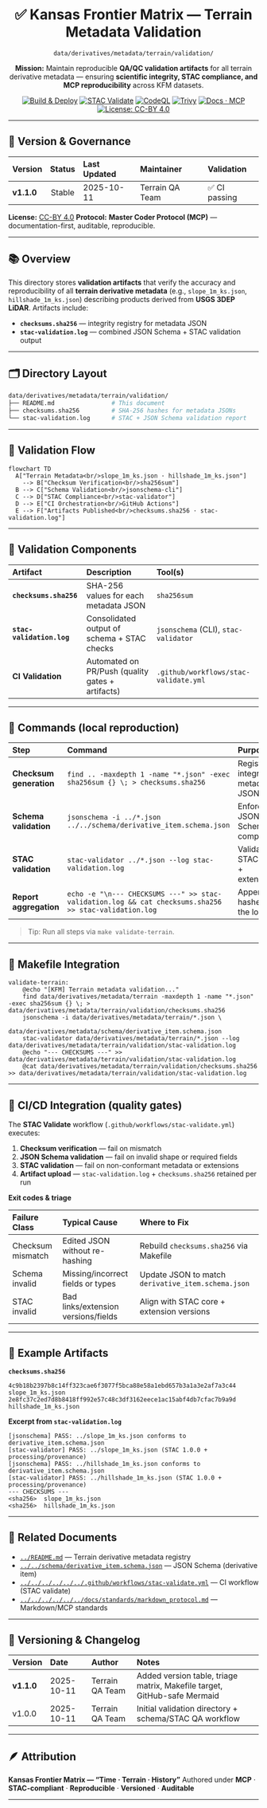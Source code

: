 <div align="center">

# ✅ Kansas Frontier Matrix — Terrain Metadata Validation

`data/derivatives/metadata/terrain/validation/`

**Mission:** Maintain reproducible **QA/QC validation artifacts** for all terrain derivative metadata —
ensuring **scientific integrity, STAC compliance, and MCP reproducibility** across KFM datasets.

[![Build & Deploy](https://img.shields.io/github/actions/workflow/status/bartytime4life/Kansas-Frontier-Matrix/site.yml?label=Build%20%26%20Deploy)](../../../../../../.github/workflows/site.yml)
[![STAC Validate](https://img.shields.io/badge/STAC-validate-blue)](../../../../../../.github/workflows/stac-validate.yml)
[![CodeQL](https://img.shields.io/github/actions/workflow/status/bartytime4life/Kansas-Frontier-Matrix/codeql.yml?label=CodeQL)](../../../../../../.github/workflows/codeql.yml)
[![Trivy](https://img.shields.io/badge/Container-Scan-informational)](../../../../../../.github/workflows/trivy.yml)
[![Docs · MCP](https://img.shields.io/badge/Docs-MCP-blue)](../../../../../../docs/)
[![License: CC-BY 4.0](https://img.shields.io/badge/License-CC--BY%204.0-lightgrey)](../../../../../../LICENSE)

</div>

---

## 🧭 Version & Governance

| Version    | Status | Last Updated | Maintainer      | Validation   |
| :--------- | :----: | :----------- | :-------------- | :----------- |
| **v1.1.0** | Stable | 2025-10-11   | Terrain QA Team | ✅ CI passing |

**License:** [CC-BY 4.0](../../../../../../LICENSE)
**Protocol:** **Master Coder Protocol (MCP)** — documentation-first, auditable, reproducible.

---

## 📚 Overview

This directory stores **validation artifacts** that verify the accuracy and reproducibility of all **terrain derivative metadata** (e.g., `slope_1m_ks.json`, `hillshade_1m_ks.json`) describing products derived from **USGS 3DEP LiDAR**. Artifacts include:

* **`checksums.sha256`** — integrity registry for metadata JSON
* **`stac-validation.log`** — combined JSON Schema + STAC validation output

---

## 🗂️ Directory Layout

```bash
data/derivatives/metadata/terrain/validation/
├── README.md                # This document
├── checksums.sha256         # SHA-256 hashes for metadata JSONs
└── stac-validation.log      # STAC + JSON Schema validation report
```

---

## 🧭 Validation Flow

```mermaid
flowchart TD
  A["Terrain Metadata<br/>slope_1m_ks.json · hillshade_1m_ks.json"]
    --> B["Checksum Verification<br/>sha256sum"]
  B --> C["Schema Validation<br/>jsonschema-cli"]
  C --> D["STAC Compliance<br/>stac-validator"]
  D --> E["CI Orchestration<br/>GitHub Actions"]
  E --> F["Artifacts Published<br/>checksums.sha256 · stac-validation.log"]
```

<!-- END OF MERMAID -->

---

## 🧩 Validation Components

| Artifact                  | Description                                      | Tool(s)                               |
| :------------------------ | :----------------------------------------------- | :------------------------------------ |
| **`checksums.sha256`**    | SHA-256 values for each metadata JSON            | `sha256sum`                           |
| **`stac-validation.log`** | Consolidated output of schema + STAC checks      | `jsonschema` (CLI), `stac-validator`  |
| **CI Validation**         | Automated on PR/Push (quality gates + artifacts) | `.github/workflows/stac-validate.yml` |

---

## 🧮 Commands (local reproduction)

| Step                    | Command                                                                                               | Purpose                              |
| :---------------------- | :---------------------------------------------------------------------------------------------------- | :----------------------------------- |
| **Checksum generation** | `find .. -maxdepth 1 -name "*.json" -exec sha256sum {} \; > checksums.sha256`                         | Register integrity of metadata JSONs |
| **Schema validation**   | `jsonschema -i ../*.json ../../schema/derivative_item.schema.json`                                    | Enforce JSON Schema compliance       |
| **STAC validation**     | `stac-validator ../*.json --log stac-validation.log`                                                  | Validate STAC core + extensions      |
| **Report aggregation**  | `echo -e "\n--- CHECKSUMS ---" >> stac-validation.log && cat checksums.sha256 >> stac-validation.log` | Append hashes to the log             |

> Tip: Run all steps via `make validate-terrain`.

---

## 🔧 Makefile Integration

```make
validate-terrain:
	@echo "[KFM] Terrain metadata validation..."
	find data/derivatives/metadata/terrain -maxdepth 1 -name "*.json" -exec sha256sum {} \; > data/derivatives/metadata/terrain/validation/checksums.sha256
	jsonschema -i data/derivatives/metadata/terrain/*.json \
	           data/derivatives/metadata/schema/derivative_item.schema.json
	stac-validator data/derivatives/metadata/terrain/*.json --log data/derivatives/metadata/terrain/validation/stac-validation.log
	@echo "--- CHECKSUMS ---" >> data/derivatives/metadata/terrain/validation/stac-validation.log
	@cat data/derivatives/metadata/terrain/validation/checksums.sha256 >> data/derivatives/metadata/terrain/validation/stac-validation.log
```

---

## 🧪 CI/CD Integration (quality gates)

The **STAC Validate** workflow (`.github/workflows/stac-validate.yml`) executes:

1. **Checksum verification** — fail on mismatch
2. **JSON Schema validation** — fail on invalid shape or required fields
3. **STAC validation** — fail on non-conformant metadata or extensions
4. **Artifact upload** — `stac-validation.log` + `checksums.sha256` retained per run

**Exit codes & triage**

| Failure Class     | Typical Cause                       | Where to Fix                                       |
| :---------------- | :---------------------------------- | :------------------------------------------------- |
| Checksum mismatch | Edited JSON without re-hashing      | Rebuild `checksums.sha256` via Makefile            |
| Schema invalid    | Missing/incorrect fields or types   | Update JSON to match `derivative_item.schema.json` |
| STAC invalid      | Bad links/extension versions/fields | Align with STAC core + extension versions          |

---

## 🧠 Example Artifacts

**`checksums.sha256`**

```text
4c9b18b2397b8c14ff323cae6f3077f5bca88e58a1ebd657b3a1a3e2af7a3c44  slope_1m_ks.json
2e8fc37c2ed7d8b8418ff992e57c48c3df3162eece1ac15abf4db7cfac7b9a9d  hillshade_1m_ks.json
```

**Excerpt from `stac-validation.log`**

```text
[jsonschema] PASS: ../slope_1m_ks.json conforms to derivative_item.schema.json
[stac-validator] PASS: ../slope_1m_ks.json (STAC 1.0.0 + processing/provenance)
[jsonschema] PASS: ../hillshade_1m_ks.json conforms to derivative_item.schema.json
[stac-validator] PASS: ../hillshade_1m_ks.json (STAC 1.0.0 + processing/provenance)
--- CHECKSUMS ---
<sha256>  slope_1m_ks.json
<sha256>  hillshade_1m_ks.json
```

---

## 🔗 Related Documents

* [`../README.md`](../README.md) — Terrain derivative metadata registry
* [`../../schema/derivative_item.schema.json`](../../schema/derivative_item.schema.json) — JSON Schema (derivative item)
* [`../../../../../../.github/workflows/stac-validate.yml`](../../../../../../.github/workflows/stac-validate.yml) — CI workflow (STAC validate)
* [`../../../../../../docs/standards/markdown_protocol.md`](../../../../../../docs/standards/markdown_protocol.md) — Markdown/MCP standards

---

## 🧾 Versioning & Changelog

| Version    | Date       | Author          | Notes                                                                    |
| :--------- | :--------- | :-------------- | :----------------------------------------------------------------------- |
| **v1.1.0** | 2025-10-11 | Terrain QA Team | Added version table, triage matrix, Makefile target, GitHub-safe Mermaid |
| v1.0.0     | 2025-10-11 | Terrain QA Team | Initial validation directory + schema/STAC QA workflow                   |

---

## 🪶 Attribution

**Kansas Frontier Matrix — “Time · Terrain · History”**
Authored under **MCP** · **STAC-compliant** · **Reproducible** · **Versioned** · **Auditable**

---
